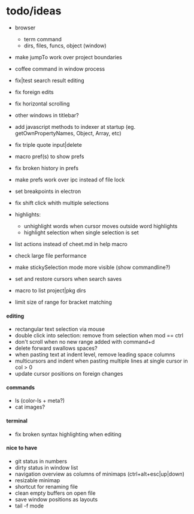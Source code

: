 # todo/ideas

- browser
    - term command
    - dirs, files, funcs, object (window)
- make jumpTo work over project boundaries
- coffee command in window process

- fix|test search result editing
- fix foreign edits
- fix horizontal scrolling

- other windows in titlebar?
- add javascript methods to indexer at startup (eg. getOwnPropertyNames, Object, Array, etc)
- fix triple quote input|delete

- macro pref(s) to show prefs
- fix broken history in prefs
- make prefs work over ipc instead of file lock

- set breakpoints in electron

- fix shift click whith multiple selections 
- highlights:
    - unhighlight words when cursor moves outside word highlights
    - highlight selection when single selection is set

- list actions instead of cheet.md in help macro
- check large file performance
- make stickySelection mode more visible (show commandline?)
- set and restore cursors when search saves

- macro to list project|pkg dirs

- limit size of range for bracket matching 

#### editing
- rectangular text selection via mouse
- double click into selection: remove from selection when mod == ctrl 
- don't scroll when no new range added with command+d
- delete forward swallows spaces?
- when pasting text at indent level, remove leading space columns
- multicursors and indent when pasting multiple lines at single cursor in col > 0
- update cursor positions on foreign changes

#### commands
- ls (color-ls + meta?)
- cat images?

#### terminal
- fix broken syntax highlighting when editing

#### nice to have
- git status in numbers
- dirty status in window list
- navigation overview as columns of minimaps (ctrl+alt+esc|up|down)
- resizable minimap
- shortcut for renaming file
- clean empty buffers on open file
- save window positions as layouts
- tail -f mode
    